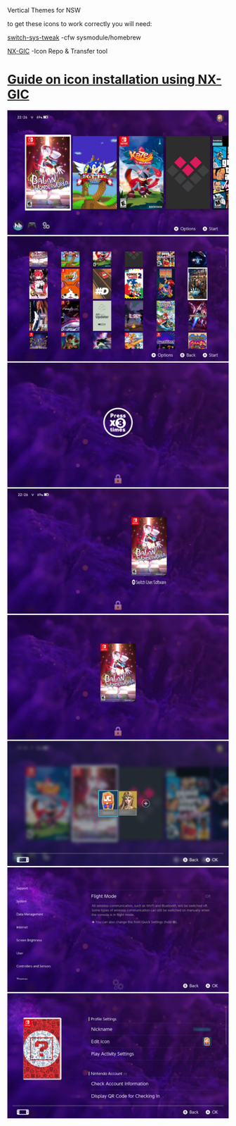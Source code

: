 Vertical Themes for NSW

to get these icons to work correctly you will need:

[switch-sys-tweak](https://gbatemp.net/threads/custom-game-icons-tutorial-and-sharing-hub-no-forwarders.574675/) -cfw sysmodule/homebrew


[NX-GIC](https://github.com/hotshotz79/NX-Game-Icon-Customizer) -Icon Repo & Transfer tool


# [Guide on icon installation using NX-GIC](https://github.com/sodasoba1/NSW-Custom-Game-Icons)


![csv1](<project-vert-clean/project-vert-clean/preview/homescreen.jpg>)
![csv1](<project-vert-clean/project-vert-clean/preview/allapps.jpg>)
![csv1](<project-vert-clean/project-vert-clean/preview/lockscreen1-presshome.jpg>)
![csv1](<project-vert-clean/project-vert-clean/preview/lockscreen2-resume.jpg>)
![csv1](<project-vert-clean/project-vert-clean/preview/lockscreen3-resume.jpg>)
![csv1](<project-vert-clean/project-vert-clean/preview/player-select.jpg>)
![csv1](<project-vert-clean/project-vert-clean/preview/settings.jpg>)
![csv1](<project-vert-clean/project-vert-clean/preview/userpage.jpg>)